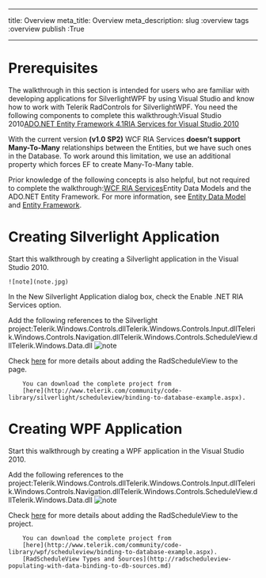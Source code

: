 ___
title: Overview
meta_title: Overview
meta_description: 
slug :overview
tags :overview
publish :True
___


# Prerequisites

The walkthrough in this section is intended for users who are familiar with developing applications for SilverlightWPF by using Visual Studio and know how to work with Telerik RadControls for SilverlightWPF. You need the following components to complete this walkthrough:Visual Studio 2010[ADO.NET Entity Framework 4.1](http://www.microsoft.com/download/en/details.aspx?displaylang=en&id=26825)[RIA Services for Visual Studio 2010](http://www.microsoft.com/en-us/download/details.aspx?id=28357)



With the current version __(v1.0 SP2)__ WCF RIA Services __doesn’t support Many-To-Many__  relationships between the Entities, but we have such ones in the Database. To work around this limitation, we use an additional property which forces EF to create 
Many-To-Many table.
      	

Prior knowledge of the following concepts is also helpful, but not required to complete the walkthrough:[WCF RIA Services](http://msdn.microsoft.com/en-us/library/ee707344%28v=VS.91%29.aspx)Entity Data Models and the ADO.NET Entity Framework. For more information, see 
      		[Entity Data Model](http://msdn.microsoft.com/en-us/library/ee382825.aspx)
      		and [Entity Framework](http://msdn.microsoft.com/en-us/library/aa697427%28VS.80%29.aspx).
      		

# Creating Silverlight Application

Start this walkthrough by creating a Silverlight application in the Visual Studio 2010.
	
    ![note](note.jpg)
    	

In the New Silverlight Application dialog box, check the Enable .NET RIA Services option.

Add the following references to the Silverlight project:Telerik.Windows.Controls.dllTelerik.Windows.Controls.Input.dllTelerik.Windows.Controls.Navigation.dllTelerik.Windows.Controls.ScheduleView.dllTelerik.Windows.Data.dll
    ![note](note.jpg)
    	

Check [here](F8D12A6D-38B0-43CC-A6B3-1D7E8E8FC3A8) for more details about adding the RadScheduleView to the page.


        You can download the complete project from 
        [here](http://www.telerik.com/community/code-library/silverlight/scheduleview/binding-to-database-example.aspx).
        

# Creating WPF Application

Start this walkthrough by creating a WPF application in the Visual Studio 2010.
	

Add the following references to the project:Telerik.Windows.Controls.dllTelerik.Windows.Controls.Input.dllTelerik.Windows.Controls.Navigation.dllTelerik.Windows.Controls.ScheduleView.dllTelerik.Windows.Data.dll
    ![note](note.jpg)
    	

Check [here](F8D12A6D-38B0-43CC-A6B3-1D7E8E8FC3A8) for more details about adding the RadScheduleView to the project.


        You can download the complete project from 
        [here](http://www.telerik.com/community/code-library/wpf/scheduleview/binding-to-database-example.aspx).
        [RadScheduleView Types and Sources](http://radscheduleview-populating-with-data-binding-to-db-sources.md)
